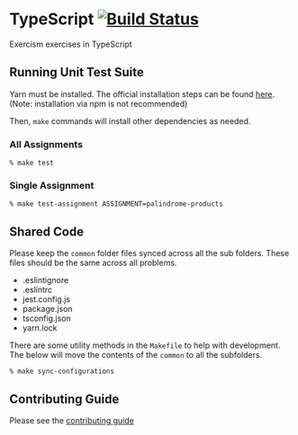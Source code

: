 # TypeScript [![Build Status](https://travis-ci.org/exercism/typescript.svg?branch=master)](https://travis-ci.org/exercism/typescript)

Exercism exercises in TypeScript

## Running Unit Test Suite

Yarn must be installed. The official installation steps can be found [here](https://yarnpkg.com/en/docs/install). (Note: installation via npm is not recommended)

Then, `make` commands will install other dependencies as needed.

### All Assignments

    % make test

### Single Assignment

    % make test-assignment ASSIGNMENT=palindrome-products

## Shared Code

Please keep the `common` folder files synced across all the sub folders. These files should be the same across all problems. 

 * .eslintignore
 * .eslintrc
 * jest.config.js 
 * package.json
 * tsconfig.json
 * yarn.lock

There are some utility methods in the `Makefile` to help with development. The below will move the contents of the `common` to all the subfolders. 

	% make sync-configurations
	
## Contributing Guide

Please see the [contributing guide](https://github.com/exercism/docs/blob/master/contributing-to-language-tracks/README.md)


